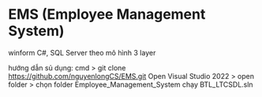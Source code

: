 # EMS (Employee Management System)
winform C#, SQL Server theo mô hình 3 layer

hướng dẫn sủ dụng: 
cmd > git clone https://github.com/nguyenlongCS/EMS.git
Open Visual Studio 2022 > open folder > chọn folder Employee_Management_System
chạy BTL_LTCSDL.sln
